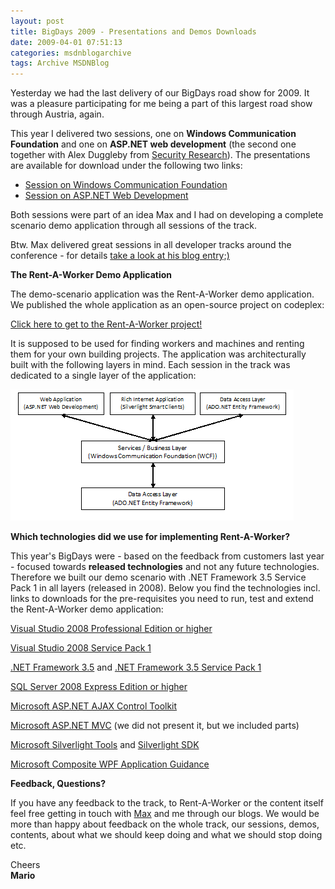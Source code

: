 ```yaml
---
layout: post
title: BigDays 2009 - Presentations and Demos Downloads
date: 2009-04-01 07:51:13
categories: msdnblogarchive
tags: Archive MSDNBlog
---
```


Yesterday we had the last delivery of our BigDays road show for 2009. It was a pleasure participating for me being a part of this largest road show through Austria, again.

 This year I delivered two sessions, one on **Windows Communication Foundation** and one on **ASP.NET web development** (the second one together with Alex Duggleby from [Security Research](http://www.securityresearch.at)). The presentations are available for download under the following two links:

 * [Session on Windows Communication Foundation](http://cid-c57a431d03937fc0.skydrive.live.com/self.aspx/.Public/200903%20BigDays%202009/Track3%7C_Session2%7C_WCF.pdf)
* [Session on ASP.NET Web Development](http://cid-c57a431d03937fc0.skydrive.live.com/self.aspx/.Public/200903%20BigDays%202009/Track3%7C_Session3%7C_ASPNET.pdf)

 Both sessions were part of an idea Max and I had on developing a complete scenario demo application through all sessions of the track. 

 Btw. Max delivered great sessions in all developer tracks around the conference - for details [take a look at his blog entry;)](http://blogs.msdn.com/knom/archive/2009/03/22/slides-and-demos-from-bigdays-2009-are-online.aspx)

 **The Rent-A-Worker Demo Application**

 The demo-scenario application was the Rent-A-Worker demo application. We published the whole application as an open-source project on codeplex:

 [Click here to get to the Rent-A-Worker project!](http://bigdays09.codeplex.com/)

 It is supposed to be used for finding workers and machines and renting them for your own building projects. The application was architecturally built with the following layers in mind. Each session in the track was dedicated to a single layer of the application:

 [![image](https://github.com/mszcool/oldmsdnblogarchive/blob/master/media/TNBlogsFS/BlogFileStorage/blogs_msdn/mszcool/WindowsLiveWriter/BigDays2009PresentationsandDemosDownload_BC7D/image_thumb_1.png?raw=true?raw=true)](https://github.com/mszcool/oldmsdnblogarchive/blob/master/media/TNBlogsFS/BlogFileStorage/blogs_msdn/mszcool/WindowsLiveWriter/BigDays2009PresentationsandDemosDownload_BC7D/image_4.png?raw=true?raw=true)

 **Which technologies did we use for implementing Rent-A-Worker?**

 This year's BigDays were - based on the feedback from customers last year - focused towards **released technologies** and not any future technologies. Therefore we built our demo scenario with .NET Framework 3.5 Service Pack 1 in all layers (released in 2008). Below you find the technologies incl. links to downloads for the pre-requisites you need to run, test and extend the Rent-A-Worker demo application:

 [Visual Studio 2008 Professional Edition or higher](http://www.microsoft.com/visualstudio/en-us/try/trial-software.mspx)

 [Visual Studio 2008 Service Pack 1](http://www.microsoft.com/downloads/details.aspx?displaylang=en&FamilyID=fbee1648-7106-44a7-9649-6d9f6d58056e)

 [.NET Framework 3.5](http://www.microsoft.com/downloads/details.aspx?displaylang=en&FamilyID=333325fd-ae52-4e35-b531-508d977d32a6) and [.NET Framework 3.5 Service Pack 1](http://www.microsoft.com/downloads/details.aspx?displaylang=en&FamilyID=ab99342f-5d1a-413d-8319-81da479ab0d7)

 [SQL Server 2008 Express Edition or higher](http://www.microsoft.com/express/sql/download/)

 [Microsoft ASP.NET AJAX Control Toolkit](http://www.asp.net/ajax/ajaxcontroltoolkit/)

 [Microsoft ASP.NET MVC](http://www.microsoft.com/downloads/details.aspx?FamilyID=53289097-73ce-43bf-b6a6-35e00103cb4b&displaylang=en) (we did not present it, but we included parts)

 [Microsoft Silverlight Tools](http://www.microsoft.com/downloads/details.aspx?displaylang=en&FamilyID=c22d6a7b-546f-4407-8ef6-d60c8ee221ed) and [Silverlight SDK](http://www.microsoft.com/downloads/details.aspx?displaylang=en&FamilyID=8d933343-038f-499c-986c-c3c7e87a60b3)

 [Microsoft Composite WPF Application Guidance](http://www.microsoft.com/downloads/details.aspx?FamilyID=fa07e1ce-ca3f-4b9b-a21b-e3fa10d013dd&DisplayLang=en)

 **Feedback, Questions?**

 If you have any feedback to the track, to Rent-A-Worker or the content itself feel free getting in touch with [Max](http://blogs.msdn.com/knom) and me through our blogs. We would be more than happy about feedback on the whole track, our sessions, demos, contents, about what we should keep doing and what we should stop doing etc.

 Cheers  
**Mario**


